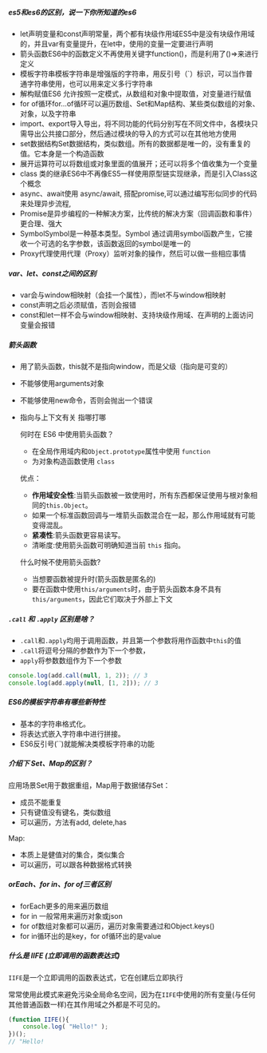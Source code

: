 ##### **es5和es6的区别，说一下你所知道的es6**

- let声明变量和const声明常量，两个都有块级作用域ES5中是没有块级作用域的，并且var有变量提升，在let中，使用的变量一定要进行声明
- 箭头函数ES6中的函数定义不再使用关键字function()，而是利用了()=>来进行定义
- 模板字符串模板字符串是增强版的字符串，用反引号（`）标识，可以当作普通字符串使用，也可以用来定义多行字符串
- 解构赋值ES6 允许按照一定模式，从数组和对象中提取值，对变量进行赋值
- for of循环for...of循环可以遍历数组、Set和Map结构、某些类似数组的对象、对象，以及字符串
- import、export导入导出，将不同功能的代码分别写在不同文件中，各模块只需导出公共接口部分，然后通过模块的导入的方式可以在其他地方使用
- set数据结构Set数据结构，类似数组。所有的数据都是唯一的，没有重复的值。它本身是一个构造函数
- 展开运算符可以将数组或对象里面的值展开；还可以将多个值收集为一个变量
- class 类的继承ES6中不再像ES5一样使用原型链实现继承，而是引入Class这个概念
- async、await使用 async/await, 搭配promise,可以通过编写形似同步的代码来处理异步流程,
- Promise是异步编程的一种解决方案，比传统的解决方案（回调函数和事件）更合理、强大
- SymbolSymbol是一种基本类型。Symbol 通过调用symbol函数产生，它接收一个可选的名字参数，该函数返回的symbol是唯一的
- Proxy代理使用代理（Proxy）监听对象的操作，然后可以做一些相应事情

##### **var、let、const之间的区别**

- var会与window相映射（会挂一个属性），而let不与window相映射
- const声明之后必须赋值，否则会报错
- const和let一样不会与window相映射、支持块级作用域、在声明的上面访问变量会报错

##### **箭头函数**

- 用了箭头函数，this就不是指向window，而是父级（指向是可变的）

- 不能够使用arguments对象

- 不能够使用new命令，否则会抛出一个错误

- 指向与上下文有关  指哪打哪

  何时在 ES6 中使用箭头函数？

  - 在全局作用域内和`Object.prototype`属性中使用 `function` 
  - 为对象构造函数使用 `class`

  优点：

  - **作用域安全性**:当箭头函数被一致使用时，所有东西都保证使用与根对象相同的`this.Object`。
  - 如果一个标准函数回调与一堆箭头函数混合在一起，那么作用域就有可能变得混乱。
  - **紧凑性**:箭头函数更容易读写。
  - 清晰度:使用箭头函数可明确知道当前 `this` 指向。
  
  什么时候不使用箭头函数?
  
  - 当想要函数被提升时(箭头函数是匿名的)
  - 要在函数中使用`this/arguments`时，由于箭头函数本身不具有`this/arguments`，因此它们取决于外部上下文

##### `.call` 和 `.apply` 区别是啥？

- `.call`和`.apply`均用于调用函数，并且第一个参数将用作函数中`this`的值
- `.call`将逗号分隔的参数作为下一个参数，
- `apply`将参数数组作为下一个参数

```js
console.log(add.call(null, 1, 2)); // 3
console.log(add.apply(null, [1, 2])); // 3  
```



##### **ES6的模板字符串有哪些新特性**

- 基本的字符串格式化。
- 将表达式嵌入字符串中进行拼接。
- ES6反引号(``)就能解决类模板字符串的功能

##### **介绍下 Set、Map的区别？**

应用场景Set用于数据重组，Map用于数据储存Set：　

- 成员不能重复
- 只有键值没有键名，类似数组
- 可以遍历，方法有add, delete,has

Map:

- 本质上是健值对的集合，类似集合
- 可以遍历，可以跟各种数据格式转换

##### **orEach、for in、for of三者区别**

- forEach更多的用来遍历数组
- for in 一般常用来遍历对象或json
- for of数组对象都可以遍历，遍历对象需要通过和Object.keys()
- for in循环出的是key，for of循环出的是value

##### 什么是 IIFE (立即调用的函数表达式)

`IIFE`是一个立即调用的函数表达式，它在创建后立即执行

常常使用此模式来避免污染全局命名空间，因为在`IIFE`中使用的所有变量(与任何其他普通函数一样)在其作用域之外都是不可见的。

```js
(function IIFE(){
    console.log( "Hello!" );
})();
// "Hello!
```









